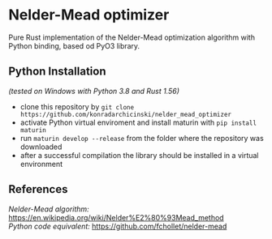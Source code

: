 # Nelder-Mead optimizer

Pure Rust implementation of the Nelder-Mead optimization algorithm with Python binding, based od PyO3 library.

Python Installation
------------

*(tested on Windows with Python 3.8 and Rust 1.56)*

 - clone this repository by `git clone https://github.com/konradarchicinski/nelder_mead_optimizer`
 - activate Python virtual enviroment and install maturin with `pip install maturin`
 - run `maturin develop --release` from the folder where the repository was downloaded
 - after a successful compilation the library should be installed in a virtual environment

## References

*Nelder-Mead algorithm:* https://en.wikipedia.org/wiki/Nelder%E2%80%93Mead_method <br>
*Python code equivalent:* https://github.com/fchollet/nelder-mead <br>
